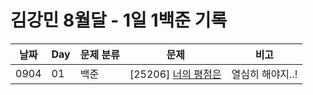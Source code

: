 # 김강민 8월달 - 1일 1백준 기록

| 날짜 | Day | 문제 분류 | 문제                           | 비고             |
| ---- | --- | --------- | ------------------------------ | ---------------- |
| 0904 | 01  | 백준      | [25206] [너의 평점은](./0904/) | 열심히 해야지..! |
